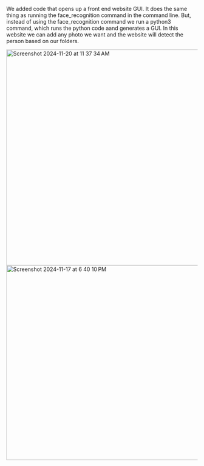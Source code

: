 We added code that opens up a front end website GUI. It does the same thing as running the face_recognition command in the command line. But, instead of using the face_recognition command we run a python3 command, which runs the python code aand generates a GUI. In this website we can add any photo we want and the website will detect the person based on our folders.

<img width="568" alt="Screenshot 2024-11-20 at 11 37 34 AM" src="https://github.com/user-attachments/assets/cbfc58cf-e77e-41b8-9dc9-6fc63a261142">

<img width="513" alt="Screenshot 2024-11-17 at 6 40 10 PM" src="https://github.com/user-attachments/assets/064a23a5-a359-4db9-95f1-6d5b0f1be078">

